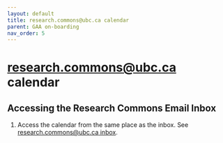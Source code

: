 ```yaml
---
layout: default
title: research.commons@ubc.ca calendar
parent: GAA on-boarding
nav_order: 5
---
```

# research.commons@ubc.ca calendar

## Accessing the Research Commons Email Inbox
1. Access the calendar from the same place as the inbox. See [research.commons@ubc.ca inbox](#research.commons@ubc.ca-inbox). 




